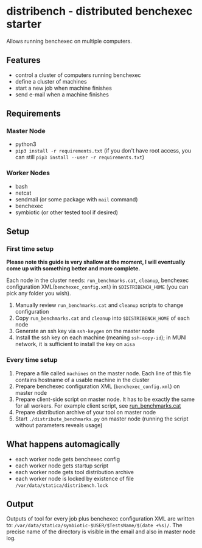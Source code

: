 # distribench - distributed benchexec starter

Allows running benchexec on multiple computers.

## Features

+ control a cluster of computers running benchexec
+ define a cluster of machines
+ start a new job when machine finishes
+ send e-mail when a machine finishes

## Requirements

### Master Node

+ python3
+ `pip3 install -r requirements.txt` (if you don't have root access, you can still `pip3 install --user -r requirements.txt`)

### Worker Nodes

+ bash
+ netcat
+ sendmail (or some package with `mail` command)
+ benchexec
+ symbiotic (or other tested tool if desired)

## Setup
### First time setup

**Please note this guide is very shallow at the moment, I will eventually come up with something better and more complete.**

Each node in the cluster needs: `run_benchmarks.cat`, `cleanup`, benchexec configuration XML(`benchexec_config.xml`) in `$DISTRIBENCH_HOME` (you can pick any folder you wish).

1. Manually review `run_benchmarks.cat` and `cleanup` scripts to change configuration
2. Copy `run_benchmarks.cat` and `cleanup` into `$DISTRIBENCH_HOME` of each node
3. Generate an ssh key via `ssh-keygen` on the master node
4. Install the ssh key on each machine (meaning `ssh-copy-id`); in MUNI network, it is sufficient to install the key on `aisa`

### Every time setup

1. Prepare a file called `machines` on the master node. Each line of this file contains hostname of a usable machine in the cluster
2. Prepare benchexec configuration XML (`benchexec_config.xml`) on master node
3. Prepare client-side script on master node. It has to be exactly the same for all workers. For example client script, see [run_benchmarks.cat](https://github.com/tomsik68/distribench/blob/master/run_benchmarks.cat)
4. Prepare distribution archive of your tool on master node
5. Start `./distribute_benchmarks.py` on master node (running the script without parameters reveals usage)

## What happens automagically

- each worker node gets benchexec config
- each worker node gets startup script
- each worker node gets tool distribution archive
- each worker node is locked by existence of file `/var/data/statica/distribench.lock`

## Output

Outputs of tool for every job plus benchexec configuration XML are written to: `/var/data/statica/symbiotic-$USER/$TestsName/$(date +%s)/`.
The precise name of the directory is visible in the email and also in master node log.
